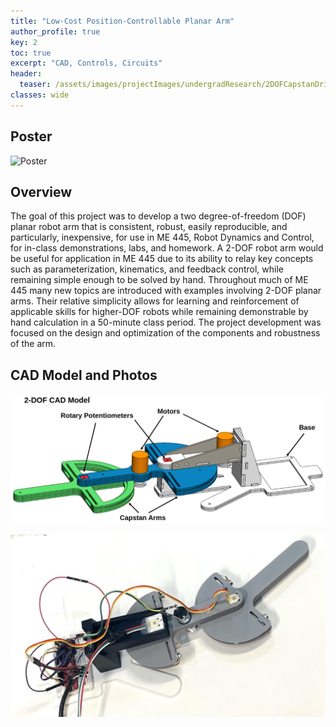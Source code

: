 ```yaml
---
title: "Low-Cost Position-Controllable Planar Arm"
author_profile: true
key: 2
toc: true
excerpt: "CAD, Controls, Circuits"
header:
  teaser: /assets/images/projectImages/undergradResearch/2DOFCapstanDriveCAD.png
classes: wide
---
```


## Poster

![Poster](/assets/images/projectImages/undergradResearch/IPROP_EOQ_Poster_FinalDraft.jpg)

## Overview
The goal of this project was to develop a two degree-of-freedom (DOF) planar robot arm that is consistent, robust, easily reproducible, and particularly, inexpensive, for use in ME 445, Robot Dynamics and Control, for in-class demonstrations, labs, and homework. A 2-DOF robot arm would be useful for application in ME 445 due to its ability to relay key concepts such as parameterization, kinematics, and feedback control, while remaining simple enough to be solved by hand. Throughout much of ME 445 many new topics are introduced with examples involving 2-DOF planar arms. Their relative simplicity allows for learning and reinforcement of applicable skills for higher-DOF robots while remaining demonstrable by hand calculation in a 50-minute class period. The project development was focused on the design and optimization of the components and robustness of the arm.

## CAD Model and Photos
![CAD Model](/assets/images/projectImages/undergradResearch/2DOFCapstanDriveCAD.png)

![Prototype](/assets/images/projectImages/undergradResearch/projectImg.jpg)

<!-- ## Background

## Development -->